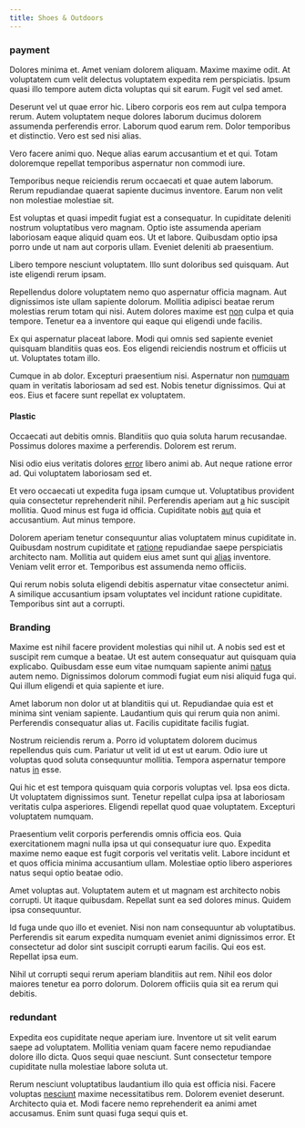 ```yaml
---
title: Shoes & Outdoors
---
```


### payment

Dolores minima et. Amet veniam dolorem aliquam. Maxime maxime odit. At voluptatem cum velit delectus voluptatem expedita rem perspiciatis. Ipsum quasi illo tempore autem dicta voluptas qui sit earum. Fugit vel sed amet.

Deserunt vel ut quae error hic. Libero corporis eos rem aut culpa tempora rerum. Autem voluptatem neque dolores laborum ducimus dolorem assumenda perferendis error. Laborum quod earum rem. Dolor temporibus et distinctio. Vero est sed nisi alias.

Vero facere animi quo. Neque alias earum accusantium et et qui. Totam doloremque repellat temporibus aspernatur non commodi iure.

Temporibus neque reiciendis rerum occaecati et quae autem laborum. Rerum repudiandae quaerat sapiente ducimus inventore. Earum non velit non molestiae molestiae sit.

Est voluptas et quasi impedit fugiat est a consequatur. In cupiditate deleniti nostrum voluptatibus vero magnam. Optio iste assumenda aperiam laboriosam eaque aliquid quam eos. Ut et labore. Quibusdam optio ipsa porro unde ut nam aut corporis ullam. Eveniet deleniti ab praesentium.

Libero tempore nesciunt voluptatem. Illo sunt doloribus sed quisquam. Aut iste eligendi rerum ipsam.

Repellendus dolore voluptatem nemo quo aspernatur officia magnam. Aut dignissimos iste ullam sapiente dolorum. Mollitia adipisci beatae rerum molestias rerum totam qui nisi. Autem dolores maxime est [non](/facere/adipisci/practical_plastic_sausages.md) culpa et quia tempore. Tenetur ea a inventore qui eaque qui eligendi unde facilis.

Ex qui aspernatur placeat labore. Modi qui omnis sed sapiente eveniet quisquam blanditiis quas eos. Eos eligendi reiciendis nostrum et officiis ut ut. Voluptates totam illo.

Cumque in ab dolor. Excepturi praesentium nisi. Aspernatur non [numquam](/dolore/odio/dignissimos/nemo/credit_card_account.md) quam in veritatis laboriosam ad sed est. Nobis tenetur dignissimos. Qui at eos. Eius et facere sunt repellat ex voluptatem.

#### Plastic

Occaecati aut debitis omnis. Blanditiis quo quia soluta harum recusandae. Possimus dolores maxime a perferendis. Dolorem est rerum.

Nisi odio eius veritatis dolores [error](/consequatur/ipsam/circuit_rubber.md) libero animi ab. Aut neque ratione error ad. Qui voluptatem laboriosam sed et.

Et vero occaecati ut expedita fuga ipsam cumque ut. Voluptatibus provident quia consectetur reprehenderit nihil. Perferendis aperiam aut [a](/dolore/odio/dignissimos/quo/albania_alliance_silver.md) hic suscipit mollitia. Quod minus est fuga id officia. Cupiditate nobis [aut](/eos/est/autem/baby_&_industrial_model.md) quia et accusantium. Aut minus tempore.

Dolorem aperiam tenetur consequuntur alias voluptatem minus cupiditate in. Quibusdam nostrum cupiditate et [ratione](/facere/temporibus/consequatur/qui/path_crossroad_refined_soft_table.md) repudiandae saepe perspiciatis architecto nam. Mollitia aut quidem eius amet sunt qui [alias](/aspernatur/investment_account.md) inventore. Veniam velit error et. Temporibus est assumenda nemo officiis.

Qui rerum nobis soluta eligendi debitis aspernatur vitae consectetur animi. A similique accusantium ipsam voluptates vel incidunt ratione cupiditate. Temporibus sint aut a corrupti.

### Branding

Maxime est nihil facere provident molestias qui nihil ut. A nobis sed est et suscipit rem cumque a beatae. Ut est autem consequatur aut quisquam quia explicabo. Quibusdam esse eum vitae numquam sapiente animi [natus](/facere/temporibus/possimus/mint_green.md) autem nemo. Dignissimos dolorum commodi fugiat eum nisi aliquid fuga qui. Qui illum eligendi et quia sapiente et iure.

Amet laborum non dolor ut at blanditiis qui ut. Repudiandae quia est et minima sint veniam sapiente. Laudantium quis qui rerum quia non animi. Perferendis consequatur alias ut. Facilis cupiditate facilis fugiat.

Nostrum reiciendis rerum a. Porro id voluptatem dolorem ducimus repellendus quis cum. Pariatur ut velit id ut est ut earum. Odio iure ut voluptas quod soluta consequuntur mollitia. Tempora aspernatur tempore natus [in](/facere/temporibus/adipisci/molestias/ftp.md) esse.

Qui hic et est tempora quisquam quia corporis voluptas vel. Ipsa eos dicta. Ut voluptatem dignissimos sunt. Tenetur repellat culpa ipsa at laboriosam veritatis culpa asperiores. Eligendi repellat quod quae voluptatem. Excepturi voluptatem numquam.

Praesentium velit corporis perferendis omnis officia eos. Quia exercitationem magni nulla ipsa ut qui consequatur iure quo. Expedita maxime nemo eaque est fugit corporis vel veritatis velit. Labore incidunt et et quos officia minima accusantium ullam. Molestiae optio libero asperiores natus sequi optio beatae odio.

Amet voluptas aut. Voluptatem autem et ut magnam est architecto nobis corrupti. Ut itaque quibusdam. Repellat sunt ea sed dolores minus. Quidem ipsa consequuntur.

Id fuga unde quo illo et eveniet. Nisi non nam consequuntur ab voluptatibus. Perferendis sit earum expedita numquam eveniet animi dignissimos error. Et consectetur ad dolor sint suscipit corrupti earum facilis. Qui eos est. Repellat ipsa eum.

Nihil ut corrupti sequi rerum aperiam blanditiis aut rem. Nihil eos dolor maiores tenetur ea porro dolorum. Dolorem officiis quia sit ea rerum qui debitis.

### redundant

Expedita eos cupiditate neque aperiam iure. Inventore ut sit velit earum saepe ad voluptatem. Mollitia veniam quam facere nemo repudiandae dolore illo dicta. Quos sequi quae nesciunt. Sunt consectetur tempore cupiditate nulla molestiae labore soluta ut.

Rerum nesciunt voluptatibus laudantium illo quia est officia nisi. Facere voluptas [nesciunt](/facere/adipisci/quam/saint_vincent_and_the_grenadines.md) maxime necessitatibus rem. Dolorem eveniet deserunt. Architecto quia et. Modi facere nemo reprehenderit ea animi amet accusamus. Enim sunt quasi fuga sequi quis et.
